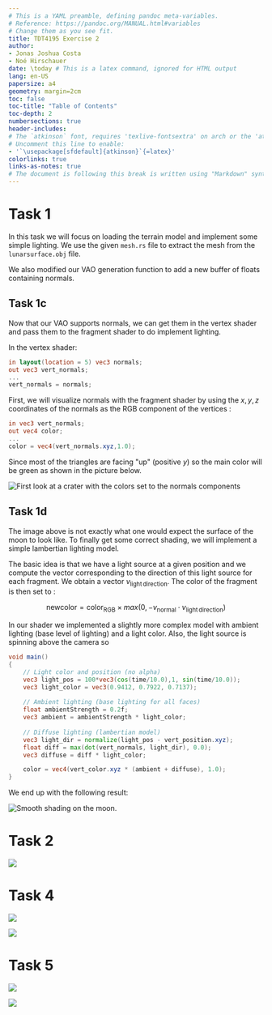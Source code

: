 ```yaml
---
# This is a YAML preamble, defining pandoc meta-variables.
# Reference: https://pandoc.org/MANUAL.html#variables
# Change them as you see fit.
title: TDT4195 Exercise 2
author:
- Jonas Joshua Costa
- Noé Hirschauer
date: \today # This is a latex command, ignored for HTML output
lang: en-US
papersize: a4
geometry: margin=2cm
toc: false
toc-title: "Table of Contents"
toc-depth: 2
numbersections: true
header-includes:
# The `atkinson` font, requires 'texlive-fontsextra' on arch or the 'atkinson' CTAN package
# Uncomment this line to enable:
- '`\usepackage[sfdefault]{atkinson}`{=latex}'
colorlinks: true
links-as-notes: true
# The document is following this break is written using "Markdown" syntax
---
```


# Task 1

In this task we will focus on loading the terrain model and implement some simple lighting. We use the given `mesh.rs` file to extract the mesh from the `lunarsurface.obj` file.

We also modified our VAO generation function to add a new buffer of floats containing normals.

## Task 1c

Now that our VAO supports normals, we can get them in the vertex shader and pass them to the fragment shader to do implement lighting.

In the vertex shader:

```glsl
in layout(location = 5) vec3 normals;
out vec3 vert_normals;
...
vert_normals = normals;
```

First, we will visualize normals with the fragment shader by using the $x,y,z$ coordinates of the normals as the RGB component of the vertices :

```glsl
in vec3 vert_normals;
out vec4 color;
...
color = vec4(vert_normals.xyz,1.0);
```

Since most of the triangles are facing "up" (positive $y$) so the main color will be green as shown in the picture below.

![First look at a crater with the colors set to the normals components](img/crater_RGB_normals.png)

## Task 1d

The image above is not exactly what one would expect the surface of the moon to look like. To finally get some correct shading, we will implement a simple lambertian lighting model. 

The basic idea is that we have a light source at a given position and we compute the vector corresponding to the direction of this light source for each fragment. We obtain a vector $v_\mathrm{light\,direction}$. The color of the fragment is then set to :

$$\mathrm{newcolor} = \mathrm{color_{RGB}} \times max(0,-v_\mathrm{normal}\cdot v_\mathrm{light\,direction})$$

In our shader we implemented a slightly more complex model with ambient lighting (base level of lighting) and a light color. Also, the light source is spinning above the camera so

```glsl
void main()
{
    // Light color and position (no alpha)
    vec3 light_pos = 100*vec3(cos(time/10.0),1, sin(time/10.0));
    vec3 light_color = vec3(0.9412, 0.7922, 0.7137);
    
    // Ambient lighting (base lighting for all faces)
    float ambientStrength = 0.2f;
    vec3 ambient = ambientStrength * light_color;
    
    // Diffuse lighting (lambertian model)
    vec3 light_dir = normalize(light_pos - vert_position.xyz);
    float diff = max(dot(vert_normals, light_dir), 0.0);
    vec3 diffuse = diff * light_color;

    color = vec4(vert_color.xyz * (ambient + diffuse), 1.0);
}
```

We end up with the following result:

![Smooth shading on the moon.](img/moon_shading.png)

# Task 2

![](img/helicopter_scene.png)

# Task 4

![](img/heli-good.png)

![](img/heli-wrong.png)

# Task 5

![](img/5-helis.png)

![](img/100-helis.png)